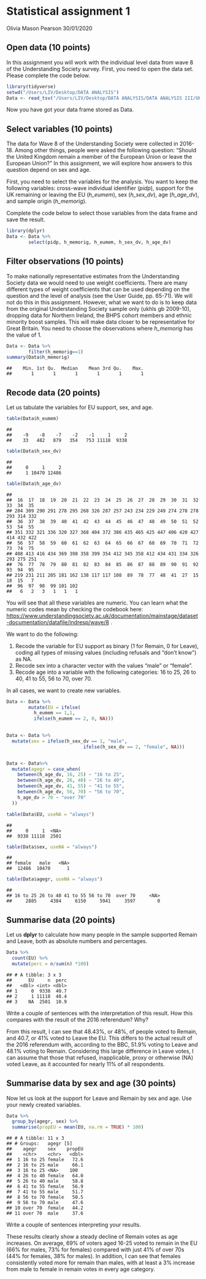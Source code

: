 Statistical assignment 1
================
Olivia Mason Pearson
30/01/2020

## Open data (10 points)

In this assignment you will work with the individual level data from
wave 8 of the Understanding Society survey. First, you need to open the
data set. Please complete the code below.

``` r
library(tidyverse)
setwd("/Users/LIV/Desktop/DATA ANALYSIS")
Data <- read_tsv("/Users/LIV/Desktop/DATA ANALYSIS/DATA ANALYSIS III/UKDA-6614-tab/tab/ukhls_w8/h_indresp.tab")
```

Now you have got your data frame stored as Data.

## Select variables (10 points)

The data for Wave 8 of the Understanding Society were collected in
2016-18. Among other things, people were asked the following question:
“Should the United Kingdom remain a member of the European Union or
leave the European Union?” In this assignment, we will explore how
answers to this question depend on sex and age.

First, you need to select the variables for the analysis. You want to
keep the following variables: cross-wave individual identifier (*pidp*),
support for the UK remaining or leaving the EU (*h\_eumem*), sex
(*h\_sex\_dv*), age (*h\_age\_dv*), and sample origin (*h\_memorig*).

Complete the code below to select those variables from the data frame
and save the result.

``` r
library(dplyr)
Data <- Data %>%
        select(pidp, h_memorig, h_eumem, h_sex_dv, h_age_dv)
```

## Filter observations (10 points)

To make nationally representative estimates from the Understanding
Society data we would need to use weight coefficients. There are many
different types of weight coefficients that can be used depending on the
question and the level of analysis (see the User Guide, pp. 65-71). We
will not do this in this assignment. However, what we want to do is to
keep data from the original Understanding Society sample only (ukhls gb
2009-10), dropping data for Northern Ireland, the BHPS cohort members
and ethnic minority boost samples. This will make data closer to be
representative for Great Britain. You need to choose the observations
where *h\_memorig* has the value of 1.

``` r
Data <- Data %>%
        filter(h_memorig==1)
summary(Data$h_memorig)
```

    ##    Min. 1st Qu.  Median    Mean 3rd Qu.    Max. 
    ##       1       1       1       1       1       1

## Recode data (20 points)

Let us tabulate the variables for EU support, sex, and age.

``` r
table(Data$h_eumem)
```

    ## 
    ##    -9    -8    -7    -2    -1     1     2 
    ##    33   482   879   354   753 11118  9338

``` r
table(Data$h_sex_dv)
```

    ## 
    ##     0     1     2 
    ##     1 10470 12486

``` r
table(Data$h_age_dv)
```

    ## 
    ##  16  17  18  19  20  21  22  23  24  25  26  27  28  29  30  31  32  33  34  35 
    ## 284 309 290 291 278 295 268 326 287 257 243 234 229 249 274 278 278 293 314 332 
    ##  36  37  38  39  40  41  42  43  44  45  46  47  48  49  50  51  52  53  54  55 
    ## 351 332 321 336 320 327 368 404 372 386 435 465 425 447 406 420 427 414 432 422 
    ##  56  57  58  59  60  61  62  63  64  65  66  67  68  69  70  71  72  73  74  75 
    ## 408 413 416 434 369 398 358 399 354 412 345 358 412 434 431 334 326 293 275 251 
    ##  76  77  78  79  80  81  82  83  84  85  86  87  88  89  90  91  92  93  94  95 
    ## 219 231 211 205 181 162 138 117 117 108  89  78  77  48  41  27  15  18  15   7 
    ##  96  97  98  99 101 102 
    ##   6   2   3   1   1   1

You will see that all these variables are numeric. You can learn what
the numeric codes mean by checking the codebook here:
<https://www.understandingsociety.ac.uk/documentation/mainstage/dataset-documentation/datafile/indresp/wave/8>
.

We want to do the following:

1)  Recode the variable for EU support as binary (1 for Remain, 0 for
    Leave), coding all types of missing values (including refusals and
    “don’t know”) as NA.
2)  Recode sex into a character vector with the values “male” or
    “female”.
3)  Recode age into a variable with the following categories: 16 to 25,
    26 to 40, 41 to 55, 56 to 70, over 70.

In all cases, we want to create new variables.

``` r
Data <- Data %>%
        mutate(EU = ifelse(
          h_eumem == 1,1,
          ifelse(h_eumem == 2, 0, NA)))

        
Data <- Data %>%
  mutate(sex = ifelse(h_sex_dv == 1, "male",
                            ifelse(h_sex_dv == 2, "female", NA)))


Data <- Data%>%
  mutate(agegr = case_when(
    between(h_age_dv, 16, 25) ~ "16 to 25",
    between(h_age_dv, 26, 40) ~ "26 to 40",
    between(h_age_dv, 41, 55) ~ "41 to 55",
    between(h_age_dv, 56, 70) ~ "56 to 70",
    h_age_dv > 70 ~ "over 70"
  ))

table(Data$EU, useNA = "always")
```

    ## 
    ##     0     1  <NA> 
    ##  9338 11118  2501

``` r
table(Data$sex, useNA = "always")
```

    ## 
    ## female   male   <NA> 
    ##  12486  10470      1

``` r
table(Data$agegr, useNA = "always")
```

    ## 
    ## 16 to 25 26 to 40 41 to 55 56 to 70  over 70     <NA> 
    ##     2885     4384     6150     5941     3597        0

## Summarise data (20 points)

Let us **dplyr** to calculate how many people in the sample supported
Remain and Leave, both as absolute numbers and percentages.

``` r
Data %>%
  count(EU) %>%
  mutate(perc = n/sum(n) *100)
```

    ## # A tibble: 3 x 3
    ##      EU     n  perc
    ##   <dbl> <int> <dbl>
    ## 1     0  9338  40.7
    ## 2     1 11118  48.4
    ## 3    NA  2501  10.9

Write a couple of sentences with the interpretation of this result. How
this compares with the result of the 2016 referendum? Why?

From this result, I can see that 48.43%, or 48%, of people voted to
Remain, and 40.7, or 41% voted to Leave the EU. This differs to the
actual result of the 2016 referendum with, according to the BBC, 51.9%
voting to Leave and 48.1% voting to Remain. Considering this large
difference in Leave votes, I can assume that those that refused,
inapplicable, proxy or otherwise (NA) voted Leave, as it accounted for
nearly 11% of all respondents.

## Summarise data by sex and age (30 points)

Now let us look at the support for Leave and Remain by sex and age. Use
your newly created variables.

``` r
Data %>%
  group_by(agegr, sex) %>%
  summarise(propEU = mean(EU, na.rm = TRUE) * 100)
```

    ## # A tibble: 11 x 3
    ## # Groups:   agegr [5]
    ##    agegr    sex    propEU
    ##    <chr>    <chr>   <dbl>
    ##  1 16 to 25 female   72.6
    ##  2 16 to 25 male     66.1
    ##  3 16 to 25 <NA>    100  
    ##  4 26 to 40 female   64.0
    ##  5 26 to 40 male     58.8
    ##  6 41 to 55 female   56.9
    ##  7 41 to 55 male     51.7
    ##  8 56 to 70 female   50.5
    ##  9 56 to 70 male     47.6
    ## 10 over 70  female   44.2
    ## 11 over 70  male     37.6

Write a couple of sentences interpreting your results.

These results clearly show a steady decline of Remain votes as age
increases. On average, 69% of voters aged 16-25 voted to remain in the
EU (66% for males, 73% for females) compared with just 41% of over 70s
(44% for females, 38% for males). In addition, I can see that females
consistently voted more for remain than males, with at least a 3%
increase from male to female in remain votes in every age category.
